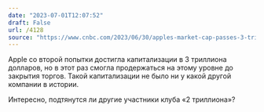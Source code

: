 ```yaml
---
date: "2023-07-01T12:07:52"
draft: False
url: /4128
source: "https://www.cnbc.com/2023/06/30/apples-market-cap-passes-3-trillion-in-early-trading.html"
---
```


Apple со второй попытки достигла капитализации в 3 триллиона долларов, но в этот раз смогла продержаться на этому уровне до закрытия торгов. Такой капитализации не было ни у какой другой компании в истории.

Интересно, подтянутся ли другие участники клуба «2 триллиона»?
